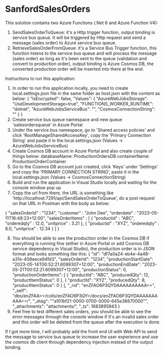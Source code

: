 # SanfordSalesOrders

This solution contains two Azure Functions (.Net 6 and Azure Function V4):
1. SendSalesOrderToQueue: it's a Http trigger function, output binding is service bus queue. It will be triggered by Http request and send a message (sales order) to Azure service bus queue.
2. RetrieveSalesOrderFromQueue: it's a Service Bus Trigger function, this function listens to the service bus queue and will process the message (sales order) as long as it's been sent to the queue (validation and convert to production order), output binding is Azure Cosmos DB, the converted production order will be inserted into there at the end.

Instructions to run this application:
1. In order to run this application locally, you need to create local.settings.json file in the same folder as host.json with the content as below:
{
  "IsEncrypted": false,
  "Values": {
    "AzureWebJobsStorage": "UseDevelopmentStorage=true",
    "FUNCTIONS_WORKER_RUNTIME": "dotnet",
    "AzureWebJobsServiceBus": "",
    "CosmosConnectionString": ""
  }
}
2. Create service bus queue namespace and new queue 'salesordersqueue' in Azure Portal
3. Under the service bus namespace, go to 'Shared access policies' and click 'RootManageSharedAccessKey', copy the 'Primary Connection String' and paste it in the local.settings.json (Values -> AzureWebJobsServiceBus)
4. Create Cosmos DB account in Azure Portal and also create couple of things below:
databaseName: ProductionOrdersDB
containerName: ProductionOrderContainer
5. Go to the Cosmos DB account just created, click 'Keys' under 'Settings' and copy the 'PRIMARY CONNECTION STRING', paste it in the local.settings.json (Values -> CosmosConnectionString)
6. Build and run the application in Visual Studio locally and waiting for the console window pop up
7. Copy the url from there, the URL is something like 'http://localhost:7291/api/SendSalesOrderToQueue', do a post request on that URL in Postman with the body as below:

{
	"salesOrderId" : "1234",
	"customer" : "John Dee",
	"orderdate" : "2023-05-11T16:48:23+12:00",
	"salesOrderItems" : [
		{
			"productid" : "ABC",
			"orderedqty" : 12.0,
			"unitprice" : 3.21
		},
		{
			"productid" : "XYZ",
			"orderedqty" : 8.0,
			"unitprice" : 12.34
		}
	]
}

8. You should be able to see the production order in the Cosmos DB if everything is running fine (either in Azure Portal or add Cosmos DB service dependency in Visual Studio), the production order is in JSON format and looks something like this:
{
    "id": "df7a0a24-eb4e-4a48-a31e-408eece94fd3",
    "salesOrderId": "1234",
    "productionStartDate": "2023-05-14T00:52:21.6099307+12:00",
    "productionEndDate": "2023-05-21T00:52:21.6099307+12:00",
    "productionStatus": 0,
    "productionOrderItems": [
        {
            "productId": "ABC",
            "producedQty": 12,
            "productItemStatus": 0
        },
        {
            "productId": "XYZ",
            "producedQty": 8,
            "productItemStatus": 0
        }
    ],
    "_rid": "enZFAO6P3QYDAAAAAAAAAA==",
    "_self": "dbs/enZFAA==/colls/enZFAO6P3QY=/docs/enZFAO6P3QYDAAAAAAAAAA==/",
    "_etag": "\"a101bf21-0000-0700-0000-645e36870000\"",
    "_attachments": "attachments/",
    "_ts": 1683895943
}
9. Feel free to test different sales orders, you should be able to see the error messages through the console window if it's an invalid sales order and this order will be deleted from the queue after the execution is done.

If I got more time, I will probably add the front end UI with Web API to send the message to service bus queue to increase the user experience and use the cosmos db client through dependency injection instead of the output binding.

